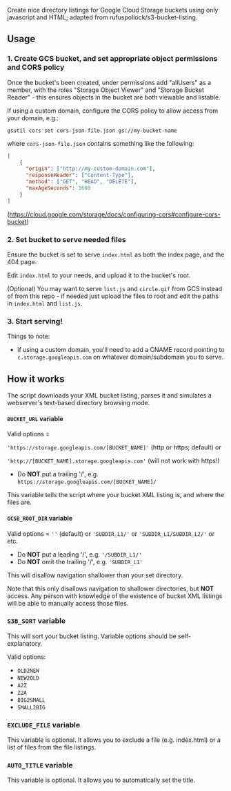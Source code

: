 Create nice directory listings for Google Cloud Storage buckets using only javascript and HTML; adapted from rufuspollock/s3-bucket-listing.

## Usage

### 1. Create GCS bucket, and set appropriate object permissions and CORS policy

Once the bucket's been created, under permissions add "allUsers" as a member, with the roles "Storage Object Viewer" and "Storage Bucket Reader" - this ensures objects in the bucket are both viewable and listable.

If using a custom domain, configure the CORS policy to allow access from your domain, e.g.:

`gsutil cors set cors-json-file.json gs://my-bucket-name`

where `cors-json-file.json` contains something like the following:

```json
[
    {
      "origin": ["http://my-custom-domain.com"],
      "responseHeader": ["Content-Type"],
      "method": ["GET", "HEAD", "DELETE"],
      "maxAgeSeconds": 3600
    }
]
```
(https://cloud.google.com/storage/docs/configuring-cors#configure-cors-bucket)

### 2. Set bucket to serve needed files

Ensure the bucket is set to serve `index.html` as both the index page, and the 404 page.

Edit `index.html` to your needs, and upload it to the bucket's root.

(Optional) You may want to serve `list.js` and `circle.gif` from GCS instead of from this repo - if needed just upload the files to root and edit the paths in `index.html` and `list.js`.

### 3. Start serving!

Things to note:
- if using a custom domain, you'll need to add a CNAME record pointing to `c.storage.googleapis.com` on whatever domain/subdomain you to serve.

## How it works

The script downloads your XML bucket listing, parses it and simulates a webserver's text-based directory browsing mode.


#### `BUCKET_URL` variable

Valid options = 

`'https://storage.googleapis.com/[BUCKET_NAME]'` (http or https; default) or 

`'http://[BUCKET_NAME].storage.googleapis.com'` (will not work with https!)

- Do __NOT__ put a trailing '/', e.g. `https://storage.googleapis.com/[BUCKET_NAME]/`

This variable tells the script where your bucket XML listing is, and where the files are.


#### `GCSB_ROOT_DIR` variable

Valid options = `''` (default) or `'SUBDIR_L1/'` or `'SUBDIR_L1/SUBDIR_L2/'` or etc.

- Do __NOT__ put a leading '/',     e.g. `'/SUBDIR_L1/'`
- Do __NOT__ omit the trailing '/', e.g. `'SUBDIR_L1'`

This will disallow navigation shallower than your set directory.

Note that this only disallows navigation to shallower directories, but __NOT__ access. Any person with knowledge of the existence of bucket XML listings will be able to manually access those files.


### `S3B_SORT` variable

This will sort your bucket listing. Variable options should be self-explanatory.

Valid options:

- `OLD2NEW`
- `NEW2OLD`
- `A2Z`
- `Z2A`
- `BIG2SMALL`
- `SMALL2BIG`


### `EXCLUDE_FILE` variable

This variable is optional.  It allows you to exclude a file (e.g. index.html) or a list of files from the file listings.


### `AUTO_TITLE` variable

This variable is optional.  It allows you to automatically set the title.
